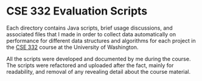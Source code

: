 # CSE 332 Evaluation Scripts
Each directory contains Java scripts, brief usage discussions, and associated
files that I made in order to collect data automatically on performance for
different data structures and algorithms for each project in the 
[CSE 332](https://courses.cs.washington.edu/courses/cse332/) course at the
University of Washington. 

All the scripts were developed and documented by me during the course. The
scripts were refactored and uploaded after the fact, mainly for readability, and
removal of any revealing detail about the course material.
